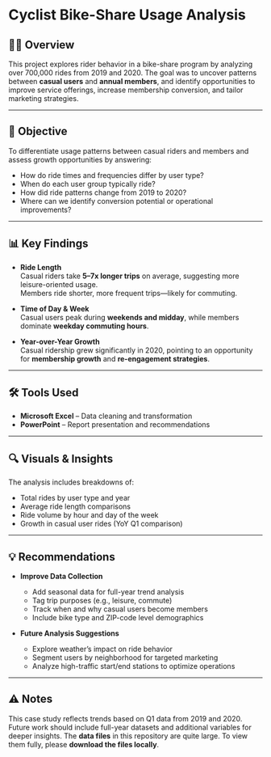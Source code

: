 # Cyclist Bike-Share Usage Analysis

## 🚴‍♂️ Overview

This project explores rider behavior in a bike-share program by analyzing over 700,000 rides from 2019 and 2020. The goal was to uncover patterns between **casual users** and **annual members**, and identify opportunities to improve service offerings, increase membership conversion, and tailor marketing strategies.

---

## 🎯 Objective

To differentiate usage patterns between casual riders and members and assess growth opportunities by answering:

- How do ride times and frequencies differ by user type?
- When do each user group typically ride?
- How did ride patterns change from 2019 to 2020?
- Where can we identify conversion potential or operational improvements?

---

## 📊 Key Findings

- **Ride Length**  
  Casual riders take **5–7x longer trips** on average, suggesting more leisure-oriented usage.  
  Members ride shorter, more frequent trips—likely for commuting.

- **Time of Day & Week**  
  Casual users peak during **weekends and midday**, while members dominate **weekday commuting hours**.

- **Year-over-Year Growth**  
  Casual ridership grew significantly in 2020, pointing to an opportunity for **membership growth** and **re-engagement strategies**.

---

## 🛠 Tools Used

- **Microsoft Excel** – Data cleaning and transformation  
- **PowerPoint** – Report presentation and recommendations

---

## 🔍 Visuals & Insights

The analysis includes breakdowns of:

- Total rides by user type and year  
- Average ride length comparisons  
- Ride volume by hour and day of the week  
- Growth in casual user rides (YoY Q1 comparison)

---

## 💡 Recommendations

- **Improve Data Collection**  
  - Add seasonal data for full-year trend analysis  
  - Tag trip purposes (e.g., leisure, commute)  
  - Track when and why casual users become members  
  - Include bike type and ZIP-code level demographics

- **Future Analysis Suggestions**  
  - Explore weather’s impact on ride behavior  
  - Segment users by neighborhood for targeted marketing  
  - Analyze high-traffic start/end stations to optimize operations

---

## ⚠️ Notes

This case study reflects trends based on Q1 data from 2019 and 2020. Future work should include full-year datasets and additional variables for deeper insights.
 The **data files** in this repository are quite large. To view them fully, please **download the files locally**.
